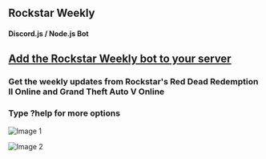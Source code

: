 ## Rockstar Weekly
#### Discord.js / Node.js Bot


## [Add the Rockstar Weekly bot to your server](https://discord.com/api/oauth2/authorize?client_id=977396560864346142&permissions=2147847232&scope=bot)

### Get the weekly updates from Rockstar's Red Dead Redemption II Online and Grand Theft Auto V Online 
### Type ?help for more options


![Image 1](https://imgur.com/3pTFK6A.jpg)

![Image 2](https://imgur.com/2BmC16g.jpg)
